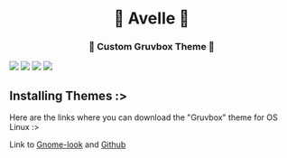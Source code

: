 <h1 align="center">🥑 Avelle 🥑 </h1>
<h3 align="center">🍂 Custom Gruvbox Theme 🍂</h3>
<img src="https://github.com/Av3lle/gruvbox_by_avelle/blob/Master/Screeshots/1.png"/>
<img src="https://github.com/Av3lle/gruvbox_by_avelle/blob/Master/Screeshots/2.png"/>
<img src="https://github.com/Av3lle/gruvbox_by_avelle/blob/Master/Screeshots/3.png"/>
<img src="https://github.com/Av3lle/gruvbox_by_avelle/blob/Master/Screeshots/4.png"/>

<h2>Installing Themes :> </h2>
Here are the links where you can download the "Gruvbox" theme for OS Linux :>

<p>Link to <a href="https://www.gnome-look.org/p/1681313/">Gnome-look</a> and <a href="https://github.com/Fausto-Korpsvart/Gruvbox-GTK-Theme#gruvbox-gtk-theme/">Github</p>
